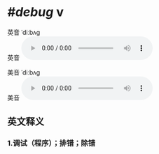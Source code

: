 # ***\#debug*** v
英音 ˈdiːbʌɡ  
英音
<audio src="./media/debug1_AAC.aac" controls="controls"></audio>

美音 ˈdiːbʌɡ  
美音
<audio src="./media/debug2_AAC.aac" controls="controls"></audio>



  

英文释义
---
### 1.**调试（程序）；排错；除错**  


